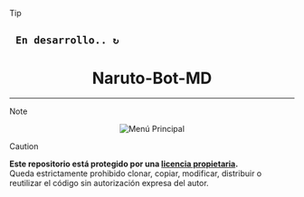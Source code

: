 > [!TIP]
> ## **` En desarrollo.. ↻`**


 <h1 align="center"> Naruto-Bot-MD</h1>

---

> [!NOTE]
> <p align="center">
>  <img src="https://files.catbox.moe/0183v7.png" alt="Menú Principal">
</p>  

> [!CAUTION]  
> **Este repositorio está protegido por una [licencia propietaria](LICENSE).**  
> Queda estrictamente prohibido clonar, copiar, modificar, distribuir o reutilizar el código sin autorización expresa del autor.